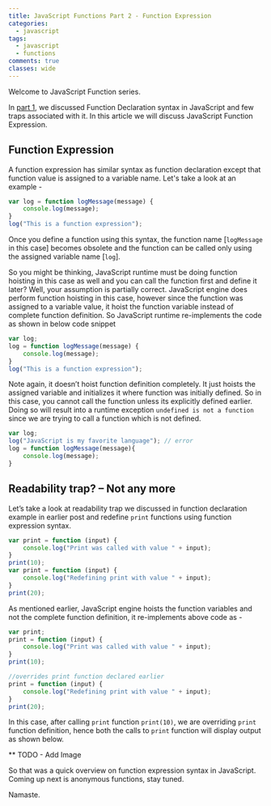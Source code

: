 ```yaml
---
title: JavaScript Functions Part 2 - Function Expression
categories: 
  - javascript
tags:
  - javascript
  - functions
comments: true
classes: wide
---
```


Welcome to JavaScript Function series. 

In [part 1](https://www.iamprasad.com/blog/javascript-functions-part-1-function-declaration/index.html "JavaScript Functions Part 1 – Function Declaration"), we discussed Function Declaration syntax in JavaScript and few traps associated with it. In this article we will discuss JavaScript Function Expression.

## Function Expression

A function expression has similar syntax as function declaration except that function value is assigned to a variable name. Let's take a look at an example -

```javascript
var log = function logMessage(message) {
    console.log(message);
}
log("This is a function expression");
```

Once you define a function using this syntax, the function name [`logMessage` in this case] becomes obsolete and the function can be called only using the assigned variable name [`log`]. 

So you might be thinking, JavaScript runtime must be doing function hoisting in this case as well and you can call the function first and define it later?  Well, your assumption is partially correct. JavaScript engine does perform function hoisting in this case, however since the function was assigned to a variable value, it hoist the function variable instead of complete function definition. So JavaScript runtime re-implements the code as shown in below code snippet

```javascript
var log;
log = function logMessage(message) {
    console.log(message);
}
log("This is a function expression");
```

Note again, it doesn’t hoist function definition completely. It just hoists the assigned variable and initializes it where function was initially defined. So in this case, you cannot call the function unless its explicitly defined earlier. Doing so will result into a runtime exception `undefined is not a function` since we are trying to call a function which is not defined.

```javascript
var log;
log("JavaScript is my favorite language"); // error
log = function logMessage(message){
	console.log(message);
}
```

## Readability trap? – Not any more
Let’s take a look at readability trap we discussed in function declaration example in earlier post and redefine `print` functions using function expression syntax.

```javascript
var print = function (input) {
    console.log("Print was called with value " + input);
}
print(10);
var print = function (input) {
    console.log("Redefining print with value " + input);
}
print(20);
```

As mentioned earlier, JavaScript engine hoists the function variables and not the complete function definition, it re-implements above code as - 

```javascript
var print;
print = function (input) {
    console.log("Print was called with value " + input);
}
print(10);

//overrides print function declared earlier
print = function (input) { 
    console.log("Redefining print with value " + input);
}
print(20);
```

In this case, after calling `print` function `print(10)`, we are overriding `print` function definition, hence both the calls to `print` function will display output as shown below.

** TODO - Add Image

So that was a quick overview on function expression syntax in JavaScript. Coming up next is anonymous functions, stay tuned.

Namaste.